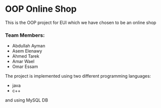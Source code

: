 # OOP Online Shop
This is the OOP project for EUI which we have chosen to be an online shop

### Team Members:
* Abdullah Ayman
* Asem Elenawy
* Ahmed Tarek
* Amar Wael
* Omar Essam

The project is implemented using two different programming languages:
* java
* c++

and using MySQL DB

